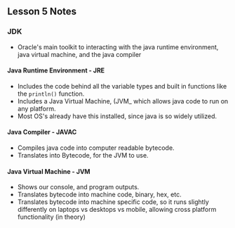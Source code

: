 ## Lesson 5 Notes

### JDK

- Oracle's main toolkit to interacting with the java runtime environment, java virtual machine, and the java compiler

#### Java Runtime Environment - JRE

- Includes the code behind all the variable types and built in functions like the `println()` function.
- Includes a Java Virtual Machine, (JVM_ which allows java code to run on any platform.
- Most OS's already have this installed, since java is so widely utilized.

#### Java Compiler - JAVAC

- Compiles java code into computer readable bytecode.
- Translates into Bytecode, for the JVM to use.

#### Java Virtual Machine - JVM

- Shows our console, and program outputs.
- Translates bytecode into machine code, binary, hex, etc.
- Translates bytecode into machine specific code, so it runs slightly differently on laptops vs desktops vs mobile, allowing cross platform functionality (in theory)